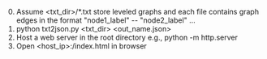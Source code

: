0. Assume <txt_dir>/*.txt store leveled graphs and each file contains graph edges in the format
    "node1_label" -- "node2_label"
    ...
1. python txt2json.py <txt_dir> <out_name.json>
2. Host a web server in the root directory
    e.g., python -m http.server <port>
3. Open <host_ip>:<port>/index.html in browser
